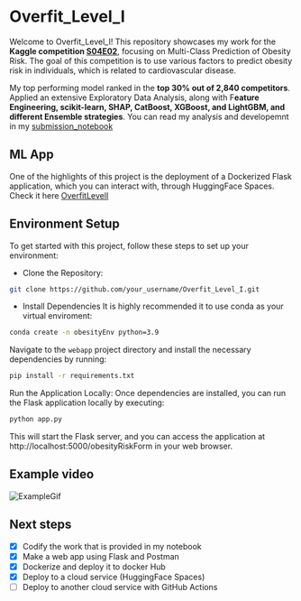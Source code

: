 # Overfit_Level_I
Welcome to Overfit_Level_I! This repository showcases my work for the **Kaggle competition [S04E02](https://www.kaggle.com/competitions/playground-series-s4e2)**, focusing on Multi-Class Prediction of Obesity Risk. The goal of this competition is to use various factors to predict obesity risk in individuals, which is related to cardiovascular disease. 

My top performing model ranked in the **top 30% out of 2,840 competitors**. Applied an extensive Exploratory Data Analysis, along with F**eature Engineering, scikit-learn, SHAP, CatBoost, XGBoost, and LightGBM, and different Ensemble strategies**. You can read my analysis and developemnt in my [submission_notebook](notebook\submission_notebook.ipynb)

## ML App
One of the highlights of this project is the deployment of a Dockerized Flask application, which you can interact with, through HuggingFace Spaces. Check it here [OverfitLevelI](https://zaaachos-overfitleveli.hf.space/obesityRiskForm)

## Environment Setup

To get started with this project, follow these steps to set up your environment:
- Clone the Repository:

```bash
git clone https://github.com/your_username/Overfit_Level_I.git
```

- Install Dependencies
It is highly recommended it to use conda as your virtual enviroment:
```bash
conda create -n obesityEnv python=3.9
```
Navigate to the `webapp` project directory and install the necessary dependencies by running:
```bash
pip install -r requirements.txt
```

Run the Application Locally:
Once dependencies are installed, you can run the Flask application locally by executing:

```bash
python app.py
```

This will start the Flask server, and you can access the application at http://localhost:5000/obesityRiskForm in your web browser.


## Example video
![ExampleGif](https://i.imgur.com/4MmYFII.gif)

## Next steps
- [x] Codify the work that is provided in my notebook
- [x] Make a web app using Flask and Postman
- [x] Dockerize and deploy it to docker Hub
- [x] Deploy to a cloud service (HuggingFace Spaces)
- [ ] Deploy to another cloud service with GitHub Actions
